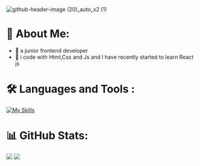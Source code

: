 ![github-header-image (20)_auto_x2 (1)](https://github.com/alirezaStee/gitTest/assets/133322924/f1981810-bdd0-48bb-ae26-d7811edbca05)
# 💫 About Me:
- 👀 a junior frontend developer
- 🌱 i code with Html,Css and Js and I have recently started to learn React js


# :hammer_and_wrench: Languages and Tools :
[![My Skills](https://skillicons.dev/icons?i=js,html,css,tailwind,react)](https://skillicons.dev)
# 📊 GitHub Stats:
![](https://github-readme-stats.vercel.app/api?username=alirezaStee&theme=vue&hide_border=false&include_all_commits=false&count_private=false)
![](https://github-readme-stats.vercel.app/api/top-langs/?username=alirezaStee&theme=vue&hide_border=false&include_all_commits=false&count_private=false&layout=compact)

